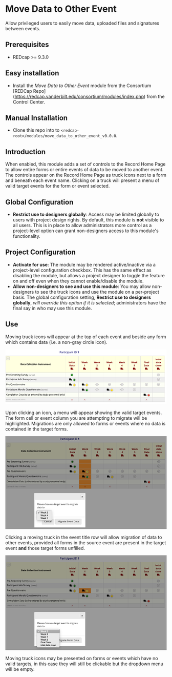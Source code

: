 # Move Data to Other Event

Allow privileged users to easily move data, uploaded files and signatures between events.

## Prerequisites
 - REDcap >= 9.3.0

## Easy installation
- Install the _Move Data to Other Event_ module from the Consortium [REDCap Repo] (https://redcap.vanderbilt.edu/consortium/modules/index.php) from the Control Center.

## Manual Installation
- Clone this repo into to `<redcap-root>/modules/move_data_to_other_event_v0.0.0`.

## Introduction

When enabled, this module adds a set of controls to the Record Home Page to allow entire forms or entire events of data to be moved to another event. The controls appear on the Record Home Page as truck icons next to a form and beneath each event name. Clicking on a truck will present a menu of valid target events for the form or event selected.

## Global Configuration

- **Restrict use to designers globally**: Access may be limited globally to users with project design rights. By default, this module is **not** visible to all users. This is in place to allow administrators more control as a project-level option can grant non-designers access to this module's functionality.

## Project Configuration

- **Activate for use**: The module may be rendered active/inactive via a project-level configuration checkbox. This has the same effect as disabling the module, but allows a project designer to toggle the feature on and off even when they cannot enable/disable the module.
- **Allow non-designers to see and use this module**: You may allow non-designers to see the truck icons and use the module on a per-project basis. The global configuration setting, **Restrict use to designers globally**, _will override this option if it is selected_; administrators have the final say in who may use this module.

## Use

Moving truck icons will appear at the top of each event and beside any form which contains data (i.e. a non-gray circle icon).

![sample_icons](img/sample_project_icons.png)

Upon clicking an icon, a menu will appear showing the valid target events. The form cell or event column you are attempting to migrate will be highlighted. Migrations are only allowed to forms or events where no data is contained in the target forms.

![sample_event_migration](img/sample_event_migration.png)

Clicking a moving truck in the event title row will allow migration of data to other events, provided all forms in the source event are present in the target event **and** those target forms unfilled.

![sample_form_migration](img/sample_form_migration.png)

Moving truck icons may be presented on forms or events which have no valid targets, in this case they will still be clickable but the dropdown menu will be empty.
